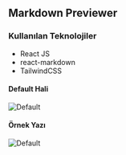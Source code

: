 ## Markdown Previewer

### Kullanılan Teknolojiler

- React JS
- react-markdown
- TailwindCSS

#### Default Hali

![Default]('./src/readme-images/default.png')

#### Örnek Yazı

![Default]('./src/readme-images/some-written.png')
